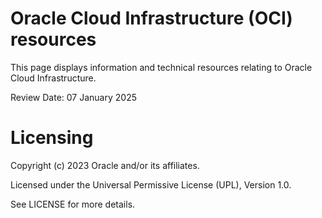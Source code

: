 # Oracle Cloud Infrastructure (OCI) resources
This page displays information and technical resources relating to Oracle Cloud Infrastructure.

Review Date: 07 January 2025

# Licensing

Copyright (c) 2023 Oracle and/or its affiliates.

Licensed under the Universal Permissive License (UPL), Version 1.0.

See LICENSE for more details.
